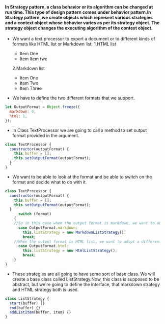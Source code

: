 #### In Strategy pattern, a class behavior or its algorithm can be changed at run time. This type of design pattern comes under behavior pattern.In Strategy pattern, we create objects which represent various strategies and a context object whose behavior varies as per its strategy object. The strategy object changes the executing algorithm of the context object.

- We want a text processor to export a document or to different kinds of formats like HTML list or Markdown list.
  1.HTML list
    <ul>
    <li>Item One</li>
    <li>Item Item two</li>
    </ul>

  2.Markdown list

  - Item One
  - Item Two
  - Item Three

- We have to define the two different formats that we support.

```javascript
let OutputFormat = Object.freeze({
  markdown: 0,
  html: 1,
});
```

- In Class TextProcessor we are going to call a method to set output format provided in the argument.

```javascript
class TextProcessor {
  constructor(outputFormat) {
    this.buffer = [];
    this.setOutputFormat(outputFormat);
  }
}
```

- We want to be able to look at the format and be able to switch on the format and decide what to do with it.

```javascript
class TextProcessor {
  constructor(outputFormat) {
    this.buffer = [];
    this.setOutputFormat(outputFormat);
  }
      switch (format)
    {
    //So in this case when the output format is markdown, we want to adopt a particular strategy.
      case OutputFormat.markdown:
        this.listStrategy = new MarkdownListStrategy();
        break;
    //When the output format is HTML list, we want to adopt a different strategy.
      case OutputFormat.html:
        this.listStrategy = new HtmlListStrategy();
        break;
    }
}
```

- These strategies are all going to have some sort of base class. We will create a base class called ListStrategy.Now, this class is supposed to be abstract, but we're going to define the interface, that markdown strategy and HTML strategy both is used.

```javascript
class ListStrategy {
  start(buffer) {}
  end(buffer) {}
  addListItem(buffer, item) {}
}
```
